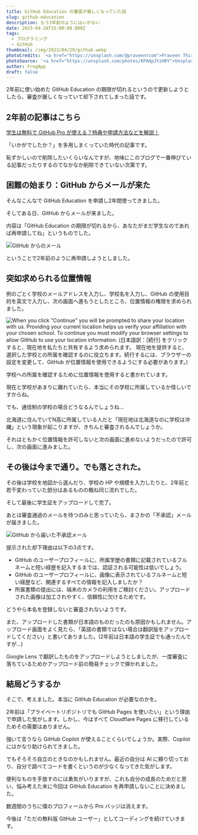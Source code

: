 ```yaml
---
title: GitHub Education の審査が厳しくなっていた話
slug: github-education
description: もう2年前のようにはいかない
date: 2023-04-28T15:00:00.000Z
tags:
  - プログラミング
  - GitHub
thumbnail: /img/2023/04/29/github.webp
photoCredits: '<a href="https://unsplash.com/@praveentcom">Praveen Thirumurugan</a>'
photoSource: '<a href="https://unsplash.com/photos/KPAQpJYzH0Y">Unsplash</a>'
author: FrogApp
draft: false
---
```


2年前に使い始めた GitHub Education の期限が切れるというので更新しようとしたら、審査が厳しくなっていて却下されてしまった話です。

## 2年前の記事はこちら

[学生は無料で GitHub Pro が使える？特典や申請方法などを解説！](https://frogapp.net/blog/2021-09/github-education/)

「いかがでしたか？」を多用しまくっていた時代の記事です。

恥ずかしいので削除したいくらいなんですが、地味にこのブログで一番伸びている記事だったりするのでなかなか削除できていない次第です。

## 困難の始まり：GitHub からメールが来た

そんなこんなで GitHub Education を申請し2年間使ってきました。

そしてある日、GitHub からメールが来ました。

内容は「GitHub Education の期限が切れるから、あなたがまだ学生なのであれば再申請してね」というものでした。

![GitHub からのメール](/img/2023/04/29/email.webp)

ということで2年前のように再申請しようとしました。

## 突如求められる位置情報

例のごとく学校のメールアドレスを入力し、学校名を入力し、GitHub の使用目的を英文で入力し、次の画面へ進もうとしたところ、位置情報の権限を求められました。

![When you click "Continue" you will be prompted to share your location with us. Providing your current location helps us verify your affiliation with your chosen school. To continue you must modify your browser settings to allow GitHub to use your location information. (日本語訳：\[続行\] をクリックすると、現在地を私たちと共有するよう求められます。  現在地を提供すると、選択した学校との所属を確認するのに役立ちます。続行するには、ブラウザーの設定を変更して、GitHub が位置情報を使用できるようにする必要があります。)](/img/2023/04/29/location.webp)

学校への所属を確認するために位置情報を使用すると書かれています。

現在と学校があまりに離れていたら、本当にその学校に所属しているか怪しいですからね。

でも、通信制の学校の場合どうなるんでしょうね…

北海道に住んでいてN高に所属している人だと「現在地は北海道なのに学校は沖縄」という現象が起こりますが、きちんと審査されるんでしょうか。

それはともかく位置情報を許可しないと次の画面に進めないようだったので許可し、次の画面に進みました。

## その後は今まで通り。でも落とされた。

その後は学校を地図から選んだり、学校の HP や規模を入力したりと、2年前と若干変わっていた部分はあるものの概ね同じ流れでした。

そして最後に学生証をアップロードして完了。

あとは審査通過のメールを待つのみと思っていたら、まさかの「不承認」メールが届きました。

![GitHub から届いた不承認メール](/img/2023/04/29/failed.webp)

提示された却下理由は以下の3点です。

* GitHub のユーザープロフィールに、所属学歴の書類に記載されているフルネームと短い経歴を記入するまでは、認証される可能性は低いでしょう。
* GitHub のユーザープロフィールに、画像に表示されているフルネームと短い経歴など、関連するすべての情報を記入しましたか？
* 所属書類の提出には、端末のカメラの利用をご検討ください。アップロードされた画像は加工されやすく、信頼性に欠けるためです。

どうやら本名を登録しないと審査されないようです。

また、アップロードした書類が日本語のものだったのも原因かもしれません。アップロード画面をよく見たら、「英語の書類ではない場合は翻訳版をアップロードしてください」と書いてありました。(2年前は日本語の学生証でも通ったんですが…)

Google Lens で翻訳したものをアップロードしようとしましたが、一度審査に落ちているためかアップロード前の簡易チェックで弾かれました。

## 結局どうするか

そこで、考えました。本当に GitHub Education が必要なのかを。

2年前は「プライベートリポジトリでも GitHub Pages を使いたい」という理由で申請した気がします。しかし、今はすべて Cloudflare Pages に移行しているためその需要はありません。

強いて言うなら GitHub Copilot が使えることくらいでしょうか。実際、Copilot にはかなり助けられてきました。

でもそろそろ自立のときなのかもしれません。最近の自分は AI に頼り切っており、自分で調べてコードを書くというのが少なくなってきた気がします。

便利なものを手放すのには勇気がいりますが、これも自分の成長のためだと思い、悩み考えた末に今回は GitHub Education を再申請しないことに決めました。

数週間のうちに僕のプロフィールから Pro バッジは消えます。

今後は「ただの無料版 GitHub ユーザー」としてコーディングを続けていきます。
